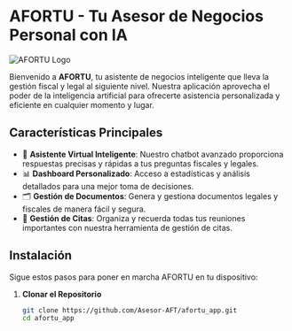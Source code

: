# AFORTU - Tu Asesor de Negocios Personal con IA

![AFORTU Logo](assets/logo.png)

Bienvenido a **AFORTU**, tu asistente de negocios inteligente que lleva la gestión fiscal y legal al siguiente nivel. Nuestra aplicación aprovecha el poder de la inteligencia artificial para ofrecerte asistencia personalizada y eficiente en cualquier momento y lugar.

## Características Principales

- 🚀 **Asistente Virtual Inteligente**: Nuestro chatbot avanzado proporciona respuestas precisas y rápidas a tus preguntas fiscales y legales.
- 📊 **Dashboard Personalizado**: Acceso a estadísticas y análisis detallados para una mejor toma de decisiones.
- 🗂️ **Gestión de Documentos**: Genera y gestiona documentos legales y fiscales de manera fácil y segura.
- 📅 **Gestión de Citas**: Organiza y recuerda todas tus reuniones importantes con nuestra herramienta de gestión de citas.

## Instalación

Sigue estos pasos para poner en marcha AFORTU en tu dispositivo:

1. **Clonar el Repositorio**
   ```bash
   git clone https://github.com/Asesor-AFT/afortu_app.git
   cd afortu_app
